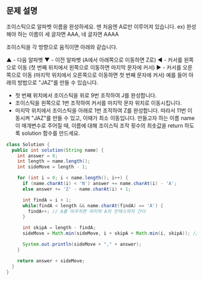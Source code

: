 ## 문제 설명
조이스틱으로 알파벳 이름을 완성하세요. 맨 처음엔 A로만 이루어져 있습니다.
ex) 완성해야 하는 이름이 세 글자면 AAA, 네 글자면 AAAA

조이스틱을 각 방향으로 움직이면 아래와 같습니다.

▲ - 다음 알파벳
▼ - 이전 알파벳 (A에서 아래쪽으로 이동하면 Z로)
◀ - 커서를 왼쪽으로 이동 (첫 번째 위치에서 왼쪽으로 이동하면 마지막 문자에 커서)
▶ - 커서를 오른쪽으로 이동 (마지막 위치에서 오른쪽으로 이동하면 첫 번째 문자에 커서)
예를 들어 아래의 방법으로 "JAZ"를 만들 수 있습니다.

- 첫 번째 위치에서 조이스틱을 위로 9번 조작하여 J를 완성합니다.
- 조이스틱을 왼쪽으로 1번 조작하여 커서를 마지막 문자 위치로 이동시킵니다.
- 마지막 위치에서 조이스틱을 아래로 1번 조작하여 Z를 완성합니다.
  따라서 11번 이동시켜 "JAZ"를 만들 수 있고, 이때가 최소 이동입니다.
  만들고자 하는 이름 name이 매개변수로 주어질 때, 이름에 대해 조이스틱 조작 횟수의 최솟값을 return 하도록 solution 함수를 만드세요.

```java
class Solution {
  public int solution(String name) {
    int answer = 0;
    int length = name.length();
    int sideMove = length - 1;

    for (int i = 0; i < name.length(); i++) {
      if (name.charAt(i) < 'N') answer += name.charAt(i) - 'A';
      else answer += 'Z' - name.charAt(i) + 1;

      int findA = i + 1;
      while(findA < length && name.charAt(findA) == 'A') {
        findA++; // A를 마주치면 마지막 A의 인덱스까지 간다
      }

      int skipA = length - findA;
      sideMove = Math.min(sideMove, i + skipA + Math.min(i, skipA)); // 마지막 인덱스가 A일 경우 고려

      System.out.println(sideMove + "," + answer);
    }

    return answer + sideMove;
  }
}
```